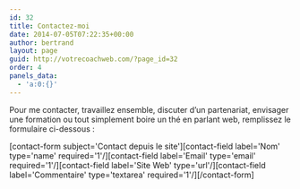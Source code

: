 ```yaml
---
id: 32
title: Contactez-moi
date: 2014-07-05T07:22:35+00:00
author: bertrand
layout: page
guid: http://votrecoachweb.com/?page_id=32
order: 4
panels_data:
  - 'a:0:{}'
---
```

<span style="color: #222222;">Pour me contacter, travaillez ensemble, discuter d’un partenariat, envisager une formation ou tout simplement boire un thé en parlant web, remplissez le formulaire ci-dessous :</span>

[contact-form subject='Contact depuis le site'][contact-field label='Nom' type='name' required='1'/][contact-field label='Email' type='email' required='1'/][contact-field label='Site Web' type='url'/][contact-field label='Commentaire' type='textarea' required='1'/][/contact-form]
